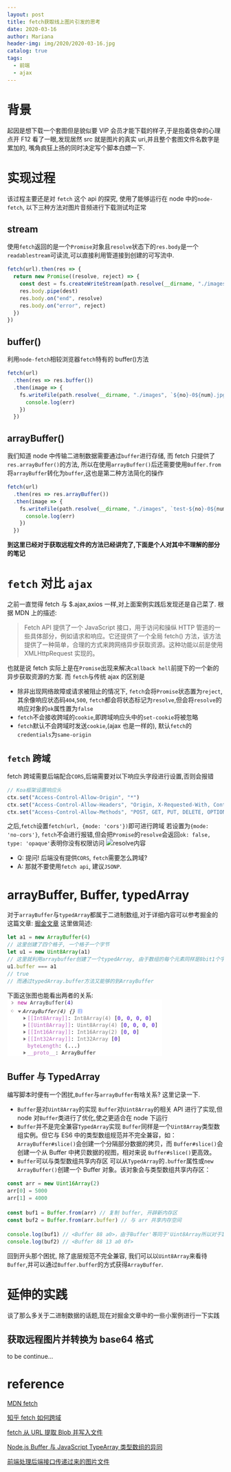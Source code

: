 ```yaml
---
layout: post
title: fetch获取线上图片引发的思考
date: 2020-03-16
author: Mariana
header-img: img/2020/2020-03-16.jpg
catalog: true
tags:
  - 前端
  - ajax
---
```


# 背景

起因是想下载一个套图但是貌似要 VIP 会员才能下载的样子,于是抱着侥幸的心理点开 F12 看了一眼,发现居然 src 就是图片的真实 uri,并且整个套图文件名数字是累加的, 嘴角疯狂上扬的同时决定写个脚本白嫖一下.

# 实现过程

该过程主要还是对 `fetch` 这个 api 的探究, 使用了能够运行在 node 中的`node-fetch`, 以下三种方法对图片音频进行下载测试均正常

## stream

使用`fetch`返回的是一个`Promise`对象且`resolve`状态下的`res.body`是一个`readablestream`可读流,可以直接利用管道接到创建的可写流中.

```javascript
fetch(url).then(res => {
  return new Promise((resolve, reject) => {
    const dest = fs.createWriteStream(path.resolve(__dirname, "./images", `${no}-0${num}.jpg`))
    res.body.pipe(dest)
    res.body.on("end", resolve)
    res.body.on("error", reject)
  })
})
```

## buffer()

利用`node-fetch`相较浏览器`fetch`特有的 buffer()方法

```javascript
fetch(url)
  .then(res => res.buffer())
  .then(image => {
    fs.writeFile(path.resolve(__dirname, "./images", `${no}-0${num}.jpg`), image, function(err) {
      console.log(err)
    })
  })
```

## arrayBuffer()

我们知道 node 中传输二进制数据需要通过`buffer`进行存储, 而 fetch 只提供了`res.arrayBuffer()`的方法, 所以在使用`arrayBuffer()`后还需要使用`Buffer.from`将`arrayBuffer`转化为`buffer`,这也是第二种方法简化的操作

```javascript
fetch(url)
  .then(res => res.arrayBuffer())
  .then(image => {
    fs.writeFile(path.resolve(__dirname, "./images", `test-${no}-0${num}.jpg`), Buffer.from(image), function(err) {
      console.log(err)
    })
  })
```

**到这里已经对于获取远程文件的方法已经讲完了,下面是个人对其中不理解的部分的笔记**

# `fetch` 对比 `ajax`

之前一直觉得 fetch 与 \$.ajax,axios 一样,对上面案例实践后发现还是自己菜了.
根据 MDN 上的描述:

> Fetch API 提供了一个 JavaScript 接口，用于访问和操纵 HTTP 管道的一些具体部分，例如请求和响应。它还提供了一个全局 fetch() 方法，该方法提供了一种简单，合理的方式来跨网络异步获取资源。这种功能以前是使用 XMLHttpRequest 实现的。

也就是说 fetch 实际上是在`Promise`出现来解决`callback hell`前提下的一个新的异步获取资源的方案.
而 `fetch`与传统 ajax 的区别是

- 除非出现网络故障或请求被阻止的情况下, `fetch`会将`Promise`状态置为`reject`,其余像响应状态码`404`,`500`, `fetch`都会将状态标记为`resolve`,但会将`resolve`的响应对象的`ok`属性置为`false`
- `fetch`不会接收跨域的`cookie`,即跨域响应头中的`set-cookie`将被忽略
- `fetch`默认不会跨域时发送`cookie`,(ajax 也是一样的), 默认`fetch`的`credentials`为`same-origin`

## `fetch` 跨域

fetch 跨域需要后端配合`CORS`,后端需要对以下响应头字段进行设置,否则会报错

```js
// Koa框架设置响应头
ctx.set("Access-Control-Allow-Origin", "*")
ctx.set("Access-Control-Allow-Headers", "Origin, X-Requested-With, Content-Type, Accept")
ctx.set("Access-Control-Allow-Methods", "POST, GET, PUT, DELETE, OPTIONS")
```

之后,`fetch`设置`fetch(url, {mode: 'cors'})`即可进行跨域
若设置为`{mode: 'no-cors'}`, `fetch`不会进行报错,但会把`Promise`的`resolve`会返回`ok: false, type: 'opaque'`表明你没有权限访问
![resolve内容](https://pic1.zhimg.com/80/v2-5bbd2fc2f90d8c5b3755616e5dd449bb_720w.jpg)

- Q: 提问! 后端没有提供`CORS`, `fetch`需要怎么跨域?
- A: 那就不要使用`fetch api`, 建议`JSONP`.

# arrayBuffer, Buffer, typedArray

对于`arrayBuffer`与`typedArray`都属于二进制数组,对于详细内容可以参考掘金的这篇文章:
[掘金文章](https://juejin.im/post/5cde6dae6fb9a07eda02e5f1)
这里做简述:

```js
let a1 = new ArrayBuffer(4)
// 这里创建了四个格子, 一个格子一个字节
let u1 = new Uint8Array(a1)
// 这里就利用arraybuffer创建了一个typedArray, 由于数组的每个元素同样是8bit1个字节, 所以输出为[0,0,0,0]
u1.buffer === a1
// true
// 而通过typedArray.buffer方法又能够的到ArrayBuffer
```

下面这张图也能看出两者的关系:
![arrayBuffer](/img/2020-03-16-fetch-and-ajax/arraybuffer.png)

## Buffer 与 TypedArray

编写脚本时便有一个困扰,`Buffer`与`arrayBuffer`有啥关系? 这里记录一下.

- `Buffer`是对`Uint8Array`的实现
  `Buffer`对`Uint8Array`的相关 API 进行了实现,但 node 对`Buffer`类进行了优化,使之更适合在 node 下运行
- `Buffer`并不是完全兼容`TypedArray`实现
  `Buffer`同样是一个`Uint8Array`类型数组实例。但它与 ES6 中的类型数组规范并不完全兼容，如：`ArrayBuffer#slice()`会创建一个分隔部分数据的拷贝，而 `Buffer#slice()`会创建一个从 Buffer 中拷贝数据的视图，相对来说 `Buffer#slice()`更高效。
- `Buffer`可以与类型数组共享内存区
  可以从`TypedArray`的`.buffer`属性或`new ArrayBuffer()`创建一个 Buffer 对象。该对象会与类型数组共享内存区：

```js
const arr = new Uint16Array(2)
arr[0] = 5000
arr[1] = 4000

const buf1 = Buffer.from(arr) // 复制 buffer, 开辟新内存区
const buf2 = Buffer.from(arr.buffer) // 与 arr 共享内存空间

console.log(buf1) // <Buffer 88 a0>，由于Buffer'等同于'Uint8Array所以对于16bit的类型数组,会截取8bit
console.log(buf2) // <Buffer 88 13 a0 0f>
```

回到开头那个困扰, 除了底层规范不完全兼容, 我们可以以`Uint8Array`来看待`Buffer`,并可以通过`Buffer.buffer`的方式获得`ArrayBuffer`.

# 延伸的实践

谈了那么多关于二进制数据的话题,现在对掘金文章中的一些小案例进行一下实践

## 获取远程图片并转换为 base64 格式

to be continue...

# reference

[MDN fetch](https://developer.mozilla.org/zh-CN/docs/Web/API/Fetch_API/Using_Fetch)

[知乎 fetch 如何跨域](https://www.zhihu.com/question/47029864)

[fetch 从 URL 提取 Blob 并写入文件](https://stackoom.com/question/3TrAt/%E4%BB%8EURL%E6%8F%90%E5%8F%96Blob%E5%B9%B6%E5%86%99%E5%85%A5%E6%96%87%E4%BB%B6)

[Node.js Buffer 与 JavaScript TypeArray 类型数组的异同](https://itbilu.com/nodejs/core/NyIjmp0wZ.html)

[前端处理后端接口传递过来的图片文件](https://juejin.im/post/5c98ed7cf265da610e5ed862#heading-9)
